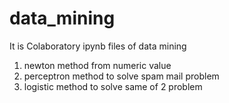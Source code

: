 # data_mining

It is Colaboratory ipynb files of data mining

1. newton method from numeric value
2. perceptron method to solve spam mail problem
3. logistic method to solve same of 2 problem
